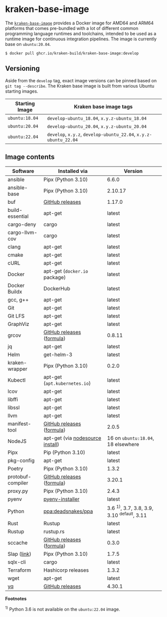 # kraken-base-image

  [pkg]: https://github.com/kraken-build/kraken-base-image/pkgs/container/kraken-base-image

The [`kraken-base-image`][pkg] provides a Docker image for AMD64 and ARM64 platforms that comes pre-bundled with
a lot of different common programming language runtimes and toolchains, intended to be used as a runtime
image for continuous integration pipelines. The image is currently base on `ubuntu:20.04`.

    $ docker pull ghcr.io/kraken-build/kraken-base-image:develop

## Versioning

Aside from the `develop` tag, exact image versions can be pinned based on `git tag --describe`. The Kraken base image
is built from various Ubuntu starting images.

| Starting Image | Kraken base image tags |
| -------------- | ---------------------- |
| `ubuntu:18.04` | `develop-ubuntu_18.04`, `x.y.z-ubuntu_18.04` |
| `ubuntu:20.04` | `develop-ubuntu_20.04`, `x.y.z-ubuntu_20.04` |
| `ubuntu:22.04` | `develop`, `x.y.z`, `develop-ubuntu_22.04`, `x.y.z-ubuntu_22.04` |

## Image contents

| Software | Installed via | Version |
| -------- | ------------- | ------- |
| ansible | Pipx (Python 3.10) | 6.6.0 |
| ansible-base | Pipx (Python 3.10) | 2.10.17 |
| buf | [GitHub releases](https://github.com/bufbuild/buf/releases) | 1.17.0 |
| build-essential | apt-get | latest |
| cargo-deny | cargo | latest |
| cargo-llvm-cov | cargo | latest |
| clang | apt-get | latest |
| cmake | apt-get | latest |
| cURL | apt-get | latest |
| Docker | apt-get (`docker.io` package) | latest |
| Docker Buildx | DockerHub | latest |
| gcc, g++ | apt-get | latest |
| Git | apt-get | latest |
| Git LFS | apt-get | latest |
| GraphViz | apt-get | latest |
| grcov | [GitHub releases](https://github.com/mozilla/grcov/releases) ([formula](formulae/grcov.py)) | 0.8.11 |
| jq | apt-get | latest |
| Helm | get-helm-3 | latest |
| kraken-wrapper | Pipx (Python 3.10) | 0.2.0 |
| Kubectl | apt-get (`apt.kubernetes.io`) | latest |
| lcov | apt-get | latest
| libffi | apt-get | latest |
| libssl | apt-get | latest |
| llvm | apt-get | latest |
| manifest-tool | [GitHub releases](https://github.com/estesp/manifest-tool/releases) ([formula](formulae/manifest-tool.py)) | 2.0.5 |
| NodeJS | apt-get (via [nodesource install](https://github.com/nodesource/distributions#debinstall)) | 16 on `ubuntu:18.04`, 18 elsewhere |
| Pipx | Pip (Python 3.10) | latest |
| pkg-config | apt-get | latest |
| Poetry | Pipx (Python 3.10) | 1.3.2 |
| protobuf-compiler | [GitHub releases](https://github.com/protocolbuffers/protobuf/releases) ([formula](formulae/protobuf-compiler.py)) | 3.20.1 |
| proxy.py | Pipx (Python 3.10) | 2.4.3 |
| pyenv | [pyenv-installer](https://github.com/pyenv/pyenv-installer) | latest |
| Python | [ppa:deadsnakes/ppa](https://launchpad.net/~deadsnakes/+archive/ubuntu/ppa) | 3.6 <sup>1)</sup>, 3.7, 3.8, 3.9, 3.10 <sup>default</sup>, 3.11 |
| Rust | Rustup | latest |
| Rustup | rustup.rs | latest |
| sccache | [GitHub releases](https://github.com/mozilla/sccache/releases) ([formula](formulae/sccache.py)) | 0.3.0 |
| Slap ([link](https://github.com/python-slap/slap-cli)) | Pipx (Python 3.10) | 1.7.5 |
| sqlx-cli | cargo | latest |
| Terraform | Hashicorp releases | 1.3.2 |
| wget | apt-get | latest |
| [yq](https://mikefarah.gitbook.io/yq/) | [GitHub releases](https://github.com/mikefarah/yq/releases) | 4.30.1 |

__Footnotes__

<sup>1)</sup> Python 3.6 is not available on the `ubuntu:22.04` image.
